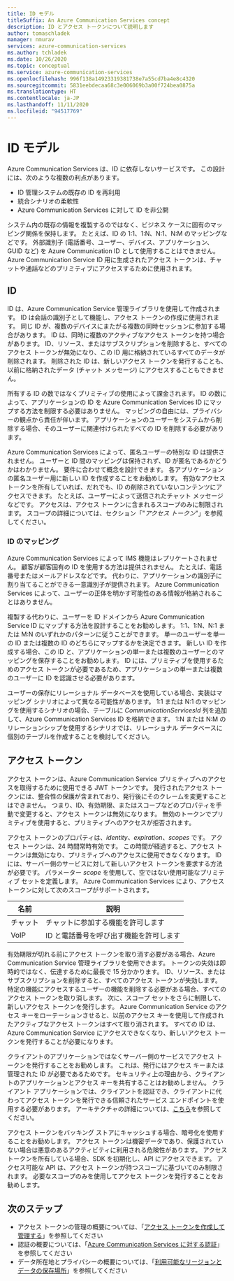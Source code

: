 ```yaml
---
title: ID モデル
titleSuffix: An Azure Communication Services concept
description: ID とアクセス トークンについて説明します
author: tomaschladek
manager: nmurav
services: azure-communication-services
ms.author: tchladek
ms.date: 10/26/2020
ms.topic: conceptual
ms.service: azure-communication-services
ms.openlocfilehash: 996f138a14923319381738e7a55cd7ba4e8c4320
ms.sourcegitcommit: 5831eebdecaa68c3e006069b3a00f724bea0875a
ms.translationtype: HT
ms.contentlocale: ja-JP
ms.lasthandoff: 11/11/2020
ms.locfileid: "94517769"
---
```

# <a name="identity-model"></a>ID モデル

Azure Communication Services は、ID に依存しないサービスです。 この設計には、次のような複数の利点があります。
- ID 管理システムの既存の ID を再利用
- 統合シナリオの柔軟性
- Azure Communication Services に対して ID を非公開

システム内の既存の情報を複製するのではなく、ビジネス ケースに固有のマッピング関係を保持します。 たとえば、ID の 1:1、1:N、N:1、N:M のマッピングなどです。 外部識別子 (電話番号、ユーザー、デバイス、アプリケーション、GUID など) を Azure Communication ID として使用することはできません。 Azure Communication Service ID 用に生成されたアクセス トークンは、チャットや通話などのプリミティブにアクセスするために使用されます。 

## <a name="identity"></a>ID

ID は、Azure Communication Service 管理ライブラリを使用して作成されます。 ID は会話の識別子として機能し、アクセス トークンの作成に使用されます。 同じ ID が、複数のデバイスにまたがる複数の同時セッションに参加する場合があります。 ID は、同時に複数のアクティブなアクセス トークンを持つ場合があります。 ID、リソース、またはサブスクリプションを削除すると、すべてのアクセス トークンが無効になり、この ID 用に格納されているすべてのデータが削除されます。 削除された ID は、新しいアクセス トークンを発行することも、以前に格納されたデータ (チャット メッセージ) にアクセスすることもできません。 

所有する ID の数ではなくプリミティブの使用によって課金されます。 ID の数によって、アプリケーションの ID を Azure Communication Services ID にマップする方法を制限する必要はありません。 マッピングの自由には、プライバシーの観点から責任が伴います。 アプリケーションのユーザーをシステムから削除する場合、そのユーザーに関連付けられたすべての ID を削除する必要があります。

Azure Communication Services によって、匿名ユーザーの特別な ID は提供されません。 ユーザーと ID 間のマッピングは保持されず、ID が匿名であるかどうかはわかりません。 要件に合わせて概念を設計できます。 各アプリケーションの匿名ユーザー用に新しい ID を作成することをお勧めします。 有効なアクセス トークンを所有していれば、だれでも、ID の削除されていないコンテンツにアクセスできます。 たとえば、ユーザーによって送信されたチャット メッセージなどです。 アクセスは、アクセス トークンに含まれるスコープのみに制限されます。 スコープの詳細については、セクション「"*アクセス トークン*"」を参照してください。

### <a name="mapping-of-identities"></a>ID のマッピング

Azure Communication Services によって IMS 機能はレプリケートされません。 顧客が顧客固有の ID を使用する方法は提供されません。 たとえば、電話番号またはメールアドレスなどです。 代わりに、アプリケーションの識別子に割り当てることができる一意識別子が提供されます。 Azure Communication Services によって、ユーザーの正体を明かす可能性のある情報が格納されることはありません。

複製する代わりに、ユーザーを ID ドメインから Azure Communication Service ID にマップする方法を設計することをお勧めします。 1:1、1:N、N:1 または M:N のいずれかのパターンに従うことができます。 単一のユーザーを単一の ID または複数の ID のどちらにマップするかを決定できます。 新しい ID を作成する場合、この ID と、アプリケーションの単一または複数のユーザーとのマッピングを保存することをお勧めします。 ID には、プリミティブを使用するためのアクセス トークンが必要であるため、アプリケーションの単一または複数のユーザーに ID を認識させる必要があります。

ユーザーの保存にリレーショナル データベースを使用している場合、実装はマッピング シナリオによって異なる可能性があります。 1:1 または N:1 のマッピングを使用するシナリオの場合、テーブルに *CommunicationServicesId* 列を追加して、Azure Communication Services ID を格納できます。 1:N または N:M のリレーションシップを使用するシナリオでは、リレーショナル データベースに個別のテーブルを作成することを検討してください。

## <a name="access-token"></a>アクセス トークン

アクセス トークンは、Azure Communication Service プリミティブへのアクセスを取得するために使用できる JWT トークンです。 発行されたアクセス トークンには、整合性の保護が含まれており、発行後にそのクレームを変更することはできません。 つまり、ID、有効期限、またはスコープなどのプロパティを手動で変更すると、アクセス トークンは無効になります。 無効のトークンでプリミティブを使用すると、プリミティブへのアクセスが拒否されます。 

アクセス トークンのプロパティは、*identity、expiration*、*scopes* です。 アクセス トークンは、24 時間常時有効です。 この時間が経過すると、アクセス トークンは無効になり、プリミティブへのアクセスに使用できなくなります。 ID には、サーバー側のサービスに対して新しいアクセス トークンを要求する方法が必要です。 パラメーター *scope* を使用して、空ではない使用可能なプリミティブ セットを定義します。 Azure Communication Services により、アクセス トークンに対して次のスコープがサポートされます。

|名前|説明|
|---|---|
|チャット|  チャットに参加する機能を許可します|
|VoIP|  ID と電話番号を呼び出す機能を許可します|


有効期限が切れる前にアクセス トークンを取り消す必要がある場合、Azure Communication Service 管理ライブラリを使用できます。 トークンの失効は即時的ではなく、伝達するために最長で 15 分かかります。 ID、リソース、またはサブスクリプションを削除すると、すべてのアクセス トークンが失効します。 特定の機能にアクセスするユーザーの機能を削除する必要がある場合、すべてのアクセス トークンを取り消します。 次に、スコープ セットをさらに制限して、新しいアクセス トークンを発行します。
Azure Communication Service のアクセス キーをローテーションさせると、以前のアクセス キーを使用して作成されたアクティブなアクセス トークンはすべて取り消されます。 すべての ID は、Azure Communication Service にアクセスできなくなり、新しいアクセス トークンを発行することが必要になります。 

クライアントのアプリケーションではなくサーバー側のサービスでアクセス トークンを発行することをお勧めします。 これは、発行にはアクセス キーまたは管理された ID が必要であるためです。 セキュリティ上の理由から、クライアントのアプリケーションとアクセス キーを共有することはお勧めしません。 クライアント アプリケーションでは、クライアントを認証でき、クライアントに代わってアクセス トークンを発行できる信頼されたサービス エンドポイントを使用する必要があります。 アーキテクチャの詳細については、[こちら](./client-and-server-architecture.md)を参照してください。

アクセス トークンをバッキング ストアにキャッシュする場合、暗号化を使用することをお勧めします。 アクセス トークンは機密データであり、保護されていない場合は悪意のあるアクティビティに利用される危険性があります。 アクセス トークンを所有している場合、SDK を初期化し、API にアクセスできます。 アクセス可能な API は、アクセス トークンが持つスコープに基づいてのみ制限されます。 必要なスコープのみを使用してアクセス トークンを発行することをお勧めします。

## <a name="next-steps"></a>次のステップ

* アクセス トークンの管理の概要については、「[アクセス トークンを作成して管理する](https://docs.microsoft.com/azure/communication-services/quickstarts/access-tokens)」を参照してください
* 認証の概要については、「[Azure Communication Services に対する認証](https://docs.microsoft.com/azure/communication-services/concepts/authentication)」を参照してください
* データ所在地とプライバシーの概要については、「[利用可能なリージョンとデータの保存場所](https://docs.microsoft.com/azure/communication-services/concepts/privacy)」を参照してください